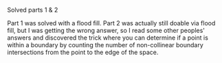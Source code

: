Solved parts 1 & 2

Part 1 was solved with a flood fill. Part 2 was actually still doable via flood fill, but I was getting the wrong answer, so I read some other peoples' answers and discovered the trick where you can determine if a point is within a boundary by counting the number of non-collinear boundary intersections from the point to the edge of the space.